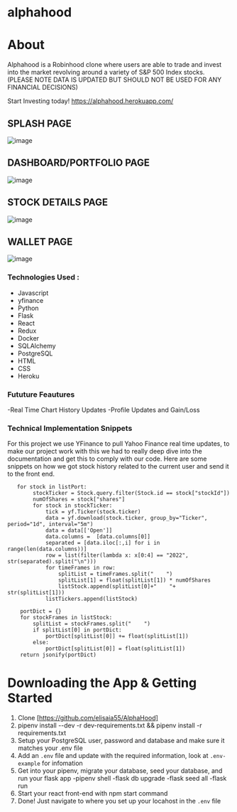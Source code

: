 # alphahood 

# About 

Alphahood is a Robinhood clone where users are able to trade and invest into the market revolving around a variety of S&P 500 Index stocks. (PLEASE NOTE DATA IS UPDATED BUT SHOULD NOT BE USED FOR ANY FINANCIAL DECISIONS)

Start Investing today! https://alphahood.herokuapp.com/

## SPLASH PAGE 
![image](https://user-images.githubusercontent.com/99637335/177331424-ea54f8f5-a4b9-49ff-8497-d34b71e1f29a.png)

## DASHBOARD/PORTFOLIO PAGE
![image](https://user-images.githubusercontent.com/99637335/177331526-3a062b5c-a707-4c11-a7dd-d912bc9d46e9.png)

## STOCK DETAILS PAGE
![image](https://user-images.githubusercontent.com/99637335/177331605-7785efdd-a483-43f4-b5aa-bf2f0adb2772.png)

## WALLET PAGE
![image](https://user-images.githubusercontent.com/99637335/177331750-2080d204-a2d2-4315-9166-8de61467928c.png)



### Technologies Used : 
- Javascript
- yfinance
- Python
- Flask
- React
- Redux
- Docker
- SQLAlchemy
- PostgreSQL
- HTML
- CSS
- Heroku

### Fututure Feautures

-Real Time Chart History Updates
-Profile Updates and Gain/Loss

### Technical Implementation Snippets

For this project we use YFinance to pull Yahoo Finance real time updates, to make our project work with this we had to really deep dive into the documentation and get this to comply with our code. Here are some snippets on how we got stock history related to the current user and send it to the front end.
```
   for stock in listPort:
        stockTicker = Stock.query.filter(Stock.id == stock["stockId"])
        numOfShares = stock["shares"]
        for stock in stockTicker:
            tick = yf.Ticker(stock.ticker)
            data = yf.download(stock.ticker, group_by="Ticker", period="1d", interval="5m")
            data = data[['Open']]
            data.columns =  [data.columns[0]]
            separated = [data.iloc[:,i] for i in range(len(data.columns))]
            row = list(filter(lambda x: x[0:4] == "2022", str(separated).split("\n")))
            for timeFrames in row:
                splitList = timeFrames.split("    ")
                splitList[1] = float(splitList[1]) * numOfShares
                listStock.append(splitList[0]+"    "+ str(splitList[1]))
            listTickers.append(listStock)

    portDict = {}
    for stockFrames in listStock:
        splitList = stockFrames.split("    ")
        if splitList[0] in portDict:
            portDict[splitList[0]] += float(splitList[1])
        else:
            portDict[splitList[0]] = float(splitList[1])
    return jsonify(portDict)
```

# Downloading the App & Getting Started
1. Clone [https://github.com/elisaia55/AlphaHood]
2. pipenv install --dev -r dev-requirements.txt && pipenv install -r requirements.txt
3. Setup your PostgreSQL user, password and database and make sure it matches your .env file
4. Add an ``.env`` file and update with the required information, look at ``.env-example`` for infomation
5. Get into your pipenv, migrate your database, seed your database, and run your flask app
  -pipenv shell
  -flask db upgrade
  -flask seed all
  -flask run
6. Start your react front-end with npm start command 
8. Done! Just navigate to where you set up your locahost in the `.env` file

